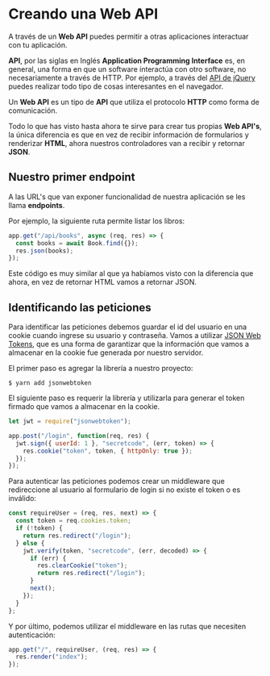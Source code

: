 # Creando una Web API

A través de un **Web API** puedes permitir a otras aplicaciones interactuar con tu aplicación.

**API**, por las siglas en Inglés **Application Programming Interface** es, en general, una forma en que un software interactúa con otro software, no necesariamente a través de HTTP. Por ejemplo, a través del [API de jQuery](http://api.jquery.com/) puedes realizar todo tipo de cosas interesantes en el navegador.

Un **Web API** es un tipo de **API** que utiliza el protocolo **HTTP** como forma de comunicación.

Todo lo que has visto hasta ahora te sirve para crear tus propias **Web API's**, la única diferencia es que en vez de recibir información de formularios y renderizar **HTML**, ahora nuestros controladores van a recibir y retornar **JSON**.

## Nuestro primer endpoint

A las URL's que van exponer funcionalidad de nuestra aplicación se les llama **endpoints**.

Por ejemplo, la siguiente ruta permite listar los libros:

```javascript
app.get("/api/books", async (req, res) => {
  const books = await Book.find({});
  res.json(books);
});
```

Este código es muy similar al que ya habíamos visto con la diferencia que ahora, en vez de retornar HTML vamos a retornar JSON.



## Identificando las peticiones

Para identificar las peticiones debemos guardar el id del usuario en una cookie cuando ingrese su usuario y contraseña. Vamos a utilizar [JSON Web Tokens](https://github.com/auth0/node-jsonwebtoken), que es una forma de garantizar que la información que vamos a almacenar en la cookie fue generada por nuestro servidor.

El primer paso es agregar la librería a nuestro proyecto:

```
$ yarn add jsonwebtoken
```

El siguiente paso es requerir la librería y utilizarla para generar el token firmado que vamos a almacenar en la cookie.

```javascript
let jwt = require("jsonwebtoken");

app.post("/login", function(req, res) {
  jwt.sign({ userId: 1 }, "secretcode", (err, token) => {
    res.cookie("token", token, { httpOnly: true });
  });
});
```

Para autenticar las peticiones podemos crear un middleware que redireccione al usuario al formulario de login si no existe el token o es inválido:

```javascript
const requireUser = (req, res, next) => {
  const token = req.cookies.token;
  if (!token) {
    return res.redirect("/login");
  } else {
    jwt.verify(token, "secretcode", (err, decoded) => {
      if (err) {
        res.clearCookie("token");
        return res.redirect("/login");
      }
      next();
    });
  }
};
```

Y por último, podemos utilizar el middleware en las rutas que necesiten autenticación:

```javascript
app.get("/", requireUser, (req, res) => {
  res.render("index");
});
```
